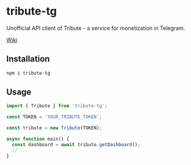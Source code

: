 # tribute-tg

Unofficial API client of Tribute - a service for monetization in Telegram.

[Wiki](https://wiki.tribute.tg/)

## Installation

```bash
npm i tribute-tg
```

## Usage

```js
import { Tribute } from 'tribute-tg';

const TOKEN = 'YOUR_TRIBUTE_TOKEN';

const tribute = new Tribute(TOKEN);

async function main() {
  const dashboard = await tribute.getDashboard();
  // ...
}
```
